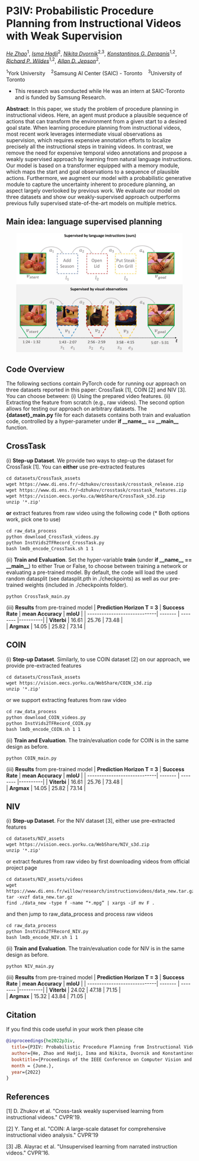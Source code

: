 # P3IV: Probabilistic Procedure Planning from Instructional Videos with Weak Supervision

*[He Zhao](https://joehezhao.github.io/)*<sup>1</sup>, 
*[Isma Hadji](http://www.cse.yorku.ca/~hadjisma/)*<sup>2</sup>, 
*[Nikita Dvornik](https://thoth.inrialpes.fr/people/mdvornik/)*<sup>2,3</sup>, 
*[Konstantinos G. Derpanis](https://www.cs.ryerson.ca/kosta/)*<sup>1,2</sup>, 
*[Richard P. Wildes](http://www.cse.yorku.ca/~wildes/)*<sup>1,2</sup>, 
*[Allan D. Jepson](https://www.cs.toronto.edu/~jepson/)*<sup>2</sup>,

<sup>1</sup>York University &nbsp;&nbsp;
<sup>2</sup>Samsung AI Center (SAIC) - Toronto &nbsp;&nbsp;
<sup>3</sup>University of Toronto &nbsp;&nbsp;
* This research was conducted while He was an intern at SAIC-Toronto and is funded by Samsung Research.

**Abstract**: In this paper, we study the problem of procedure planning in instructional videos. Here, an agent must produce a plausible sequence of actions that can transform the environment from a given start to a desired goal state. When learning procedure planning from instructional videos, most recent work leverages intermediate visual observations as supervision, which requires expensive annotation efforts to localize precisely all the instructional steps in training videos. In contrast, we remove the need for expensive temporal video annotations and propose a weakly supervised approach by learning from natural language instructions. Our model is based on a transformer equipped with a memory module, which maps the start and goal observations to a sequence of plausible actions. Furthermore, we augment our model with a probabilistic generative module to capture the uncertainty inherent to procedure planning, an aspect largely overlooked by previous work. We evaluate our model on three datasets and show our weakly-supervised approach outperforms previous fully supervised state-of-the-art models on multiple metrics.

## Main idea: language supervised planning
<div align="center">
<img src="img/cvpr_pic1.jpg" width=450px></img>
</div>

## Code Overview
The following sections contain PyTorch code for running our approach on three datasets reported in this paper: CrossTask [1], COIN [2] and NIV [3]. You can choose between: (i) Using the prepared video features. (ii) Extracting the feature from scratch (e.g., raw videos). The second option allows for testing our approach on arbitrary datasets. The **\{dataset\}\_main.py** file for each datasets contains both train and evaluation code, controlled by a hyper-parameter under **if \_\_name\_\_ == \_\_main\_\_** function.

## CrossTask
(i) **Step-up Dataset**. We provide two ways to step-up the dataset for CrossTask [1]. You can **either** use pre-extracted features
```
cd datasets/CrossTask_assets
wget https://www.di.ens.fr/~dzhukov/crosstask/crosstask_release.zip
wget https://www.di.ens.fr/~dzhukov/crosstask/crosstask_features.zip
wget https://vision.eecs.yorku.ca/WebShare/CrossTask_s3d.zip
unzip '*.zip'
```
**or** extract features from raw video using the following code (* Both options work, pick one to use) 
```
cd raw_data_process
python download_CrossTask_videos.py
python InstVids2TFRecord_CrossTask.py
bash lmdb_encode_CrossTask.sh 1 1
```
(ii) **Train and Evaluation**. Set the hyper-variable **train** (under **if \_\_name\_\_ == \_\_main\_\_**) to either True or False, to choose between training a network or evaluating a pre-trained model. By default, the code will load the used random datasplit (see datasplit.pth in ./checkpoints) as well as our pre-trained weights (included in ./checkpoints folder).
```
python CrossTask_main.py
```
(iii) **Results** from pre-trained model
| **Prediction Horizon T = 3**                      | **Success Rate**  | **mean Accuracy** | **mIoU** |
| -----------------------------| ------- | -------- |----------|
| **Viterbi**                  | 16.61   | 25.76    | 73.48    |  
| **Argmax**                   | 14.05   | 25.82    | 73.14    | 

## COIN
(i) **Step-up Dataset**. Similarly, to use COIN dataset [2] on our approach, we provide pre-extracted features
```
cd datasets/CrossTask_assets
wget https://vision.eecs.yorku.ca/WebShare/COIN_s3d.zip
unzip '*.zip'
```
or we support extracting features from raw video
```
cd raw_data_process
python download_COIN_videos.py
python InstVids2TFRecord_COIN.py
bash lmdb_encode_COIN.sh 1 1
```
(ii) **Train and Evaluation**. The train/evaluation code for COIN is in the same design as before.
```
python COIN_main.py
```
(iii) **Results** from pre-trained model
| **Prediction Horizon T = 3**                      | **Success Rate**  | **mean Accuracy** | **mIoU** |
| -----------------------------| ------- | -------- |----------|
| **Viterbi**                  | 16.61   | 25.76    | 73.48    |  
| **Argmax**                   | 14.05   | 25.82    | 73.14    | 

## NIV
(i) **Step-up Dataset**. For the NIV dataset [3], either use pre-extracted features
```
cd datasets/NIV_assets
wget https://vision.eecs.yorku.ca/WebShare/NIV_s3d.zip
unzip '*.zip'
```
or extract features from raw video by first downloading videos from official project page
```
cd datasets/NIV_assets/videos
wget https://www.di.ens.fr/willow/research/instructionvideos/data_new.tar.gz
tar -xvzf data_new.tar.gz
find ./data_new -type f -name “*.mpg” | xargs -iF mv F .
```
and then jump to raw_data_process and process raw videos
```
cd raw_data_process
python InstVids2TFRecord_NIV.py
bash lmdb_encode_NIV.sh 1 1
```
(ii) **Train and Evaluation**. The train/evaluation code for NIV is in the same design as before.
```
python NIV_main.py
```

(iii) **Results** from pre-trained model
| **Prediction Horizon T = 3**                      | **Success Rate**  | **mean Accuracy** | **mIoU** |
| -----------------------------| ------- | -------- |----------|
| **Viterbi**                  | 24.02   | 47.18    | 71.15    |  
| **Argmax**                   | 15.32   | 43.84    | 71.05    | 

## Citation

If you find this code useful in your work then please cite

```bibtex
@inproceedings{he2022p3iv,
  title={P3IV: Probabilistic Procedure Planning from Instructional Videos with Weak Supervision},
  author={He, Zhao and Hadji, Isma and Nikita, Dvornik and Konstantinos, G., Derpanis and Richard, P., Wildes and Allan, D., Jepson},
  booktitle={Proceedings of the IEEE Conference on Computer Vision and Pattern Recognition},
  month = {June.},
  year={2022}
}
```

## References
[1] D. Zhukov et al. "Cross-task weakly supervised learning from instructional videos." CVPR'19.

[2] Y. Tang et al. "COIN: A large-scale dataset for comprehensive instructional video analysis." CVPR'19

[3] JB. Alayrac et al. "Unsupervised learning from narrated instruction videos." CVPR'16.
